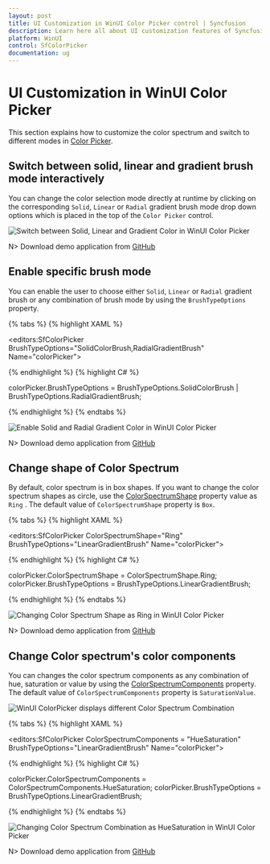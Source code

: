 ```yaml
---
layout: post
title: UI Customization in WinUI Color Picker control | Syncfusion
description: Learn here all about UI customization features of Syncfusion WinUI Color Picker(SfColorPicker) control and more.
platform: WinUI
control: SfColorPicker
documentation: ug
---
```


# UI Customization in WinUI Color Picker

This section explains how to customize the color spectrum and switch to different modes in [Color Picker](https://help.syncfusion.com/cr/winUI/Syncfusion.UI.Xaml.Editors.SfColorPicker.html).

## Switch between solid, linear and gradient brush mode interactively

You can change the color selection mode directly at runtime by clicking on the corresponding `Solid`, `Linear` or `Radial` gradient brush mode drop down options which is placed in the top of the `Color Picker` control.

![Switch between Solid, Linear and Gradient Color in WinUI Color Picker](Getting-Started_images/winui-colorpicker-switch-color-option.gif)

N> Download demo application from [GitHub](https://github.com/SyncfusionExamples/syncfusion-winui-colorpicker-examples/tree/master/Samples/SelectGradientColors)

## Enable specific brush mode

You can enable the user to choose either `Solid`, `Linear` or `Radial` gradient brush or any combination of brush mode by using the `BrushTypeOptions` property. 

{% tabs %}
{% highlight XAML %}

<editors:SfColorPicker BrushTypeOptions="SolidColorBrush,RadialGradientBrush"
                       Name="colorPicker">

{% endhighlight %}
{% highlight C# %}

colorPicker.BrushTypeOptions = BrushTypeOptions.SolidColorBrush | BrushTypeOptions.RadialGradientBrush;

{% endhighlight %}
{% endtabs %}

![Enable Solid and Radial Gradient Color in WinUI Color Picker](Getting-Started_images/winui-colorpicker-solid-and-radial-gradient-color.jpg)

N> Download demo application from [GitHub](https://github.com/SyncfusionExamples/syncfusion-winui-colorpicker-examples/tree/master/Samples/SelectGradientColors)

## Change shape of Color Spectrum

By default, color spectrum is in box shapes. If you want to change the color spectrum shapes as circle, use the [ColorSpectrumShape](https://help.syncfusion.com/cr/winui/Syncfusion.UI.Xaml.Editors.SfColorPicker.html#Syncfusion_UI_Xaml_Editors_SfColorPicker_ColorSpectrumShape) property value as `Ring` . The default value of `ColorSpectrumShape` property is `Box`.

{% tabs %}
{% highlight XAML %}

<editors:SfColorPicker ColorSpectrumShape="Ring" 
                       BrushTypeOptions="LinearGradientBrush"
                       Name="colorPicker">

{% endhighlight %}
{% highlight C# %}

colorPicker.ColorSpectrumShape = ColorSpectrumShape.Ring;
colorPicker.BrushTypeOptions = BrushTypeOptions.LinearGradientBrush;

{% endhighlight %}
{% endtabs %}

![Changing Color Spectrum Shape as Ring in WinUI Color Picker](Getting-Started_images/winui-colorpicker-spectrum-shape.jpg)

N> Download demo application from [GitHub](https://github.com/SyncfusionExamples/syncfusion-winui-colorpicker-examples/tree/master/Samples/SelectGradientColors)

## Change Color spectrum's color components

You can changes the color spectrum components as any combination of hue, saturation or value by using the [ColorSpectrumComponents](https://help.syncfusion.com/cr/winui/Syncfusion.UI.Xaml.Editors.SfColorPicker.html#Syncfusion_UI_Xaml_Editors_SfColorPicker_ColorSpectrumComponents) property. The default value of `ColorSpectrumComponents` property is `SaturationValue`.

![WinUI ColorPicker displays different Color Spectrum Combination](Getting-Started_images/winui-colorpicker-color-spectrum-components.jpg)

{% tabs %}
{% highlight XAML %}

<editors:SfColorPicker ColorSpectrumComponents = "HueSaturation"
                       BrushTypeOptions="LinearGradientBrush"
                       Name="colorPicker">

{% endhighlight %}
{% highlight C# %}

colorPicker.ColorSpectrumComponents = ColorSpectrumComponents.HueSaturation;
colorPicker.BrushTypeOptions = BrushTypeOptions.LinearGradientBrush;

{% endhighlight %}
{% endtabs %}

![Changing Color Spectrum Combination as HueSaturation in WinUI Color Picker](Getting-Started_images/winui-colorpicker-color-spectrum-component.jpg)

N> Download demo application from [GitHub](https://github.com/SyncfusionExamples/syncfusion-winui-colorpicker-examples/tree/master/Samples/SelectGradientColors)
